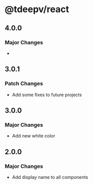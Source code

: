 # @tdeepv/react

## 4.0.0

### Major Changes

-

## 3.0.1

### Patch Changes

- Add some fixes to future projects

## 3.0.0

### Major Changes

- Add new white color

## 2.0.0

### Major Changes

- Add display name to all components
